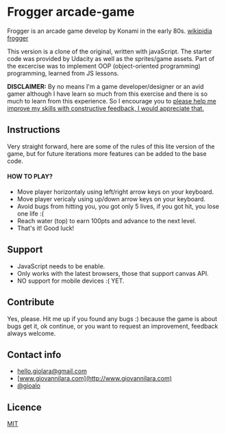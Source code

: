 # Frogger arcade-game
Frogger is an arcade game develop by Konami in the early 80s. [wikipidia frogger](https://en.wikipedia.org/wiki/Frogger)

This version is a clone of the original, written with javaScript. The starter code was provided by Udacity as well as the sprites/game assets. Part of the excercise was to implement OOP (object-oriented programming) programming, learned from JS lessons.

**DISCLAIMER:** By no means I'm a game developer/designer or an avid gamer although I have learn so much from this exercise and there is so much to learn from this experience. So I encourage you to [please help me improve my skills with constructive feedback, I would appreciate that.](mailto:hello.giolara@gmail.com)  

## Instructions 
Very straight forward, here are some of the rules of this lite version of the game, but for future iterations more features can be added to the base code.

#### HOW TO PLAY?
- Move player horizontaly using left/right arrow keys on your keyboard.
- Move player vericaly using up/down arrow keys on your keyboard.
- Avoid bugs from hitting you, you got only 5 lives, if you got hit, you lose one life :( 
- Reach water (top) to earn 100pts and advance to the next level.
- That's it! Good luck!

## Support 
- JavaScript needs to be enable. 
- Only works with the latest browsers, those that support canvas API.
- NO support for mobile devices :( YET.

## Contribute
Yes, please. Hit me up if you found any bugs :) because the game is about bugs get it, ok continue, or you want to request an improvement, feedback always welcome. 

## Contact info
- [hello.giolara@gmail.com](mailto:hello.giolara@gmail.com)
- [www.giovannilara.com](http://www.giovannilara.com)
- [@gioalo](https://github.com/gioalo)

## Licence

[MIT](LICENCE)